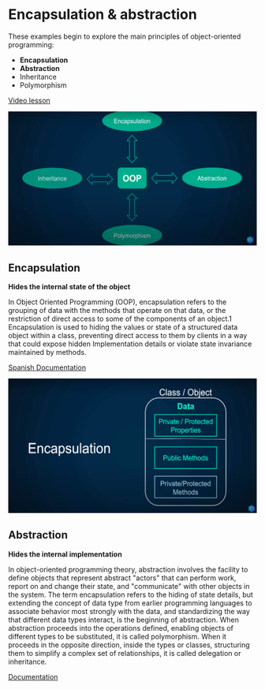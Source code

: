 # Encapsulation & abstraction

These examples begin to explore the main principles of object-oriented programming:

- **Encapsulation**
- **Abstraction**
- Inheritance
- Polymorphism

[Video lesson](https://www.youtube.com/watch?v=kA9BTNPFObo&list=PLr3d3QYzkw2xabQRUpcZ_IBk9W50M9pe-&index=42)

![Main OOP principle](principles.png)

## Encapsulation

**Hides the internal state of the object**

In Object Oriented Programming (OOP), encapsulation refers to the grouping of data with the methods that operate on that data, or the restriction of direct access to some of the components of an object.1 Encapsulation is used to hiding the values ​​or state of a structured data object within a class, preventing direct access to them by clients in a way that could expose hidden Implementation details or violate state invariance maintained by methods.

[Spanish Documentation](<https://es.wikipedia.org/wiki/Encapsulamiento_(inform%C3%A1tica)>)

![Encapsulation](encapsulation.png)

## Abstraction

**Hides the internal implementation**

In object-oriented programming theory, abstraction involves the facility to define objects that represent abstract "actors" that can perform work, report on and change their state, and "communicate" with other objects in the system. The term encapsulation refers to the hiding of state details, but extending the concept of data type from earlier programming languages to associate behavior most strongly with the data, and standardizing the way that different data types interact, is the beginning of abstraction. When abstraction proceeds into the operations defined, enabling objects of different types to be substituted, it is called polymorphism. When it proceeds in the opposite direction, inside the types or classes, structuring them to simplify a complex set of relationships, it is called delegation or inheritance.

[Documentation](<https://en.wikipedia.org/wiki/Abstraction_(computer_science)#Abstraction_in_object_oriented_programming>)
